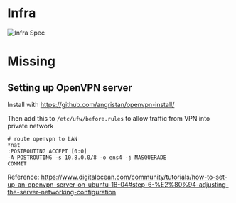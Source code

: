 Infra
=====

![Infra Spec](https://github.com/awanku/infra/workflows/Infra%20Spec/badge.svg?event=schedule)

# Missing

## Setting up OpenVPN server

Install with https://github.com/angristan/openvpn-install/

Then add this to `/etc/ufw/before.rules` to allow traffic from VPN into private network

```
# route openvpn to LAN
*nat
:POSTROUTING ACCEPT [0:0]
-A POSTROUTING -s 10.8.0.0/8 -o ens4 -j MASQUERADE
COMMIT
```

Reference: https://www.digitalocean.com/community/tutorials/how-to-set-up-an-openvpn-server-on-ubuntu-18-04#step-6-%E2%80%94-adjusting-the-server-networking-configuration
